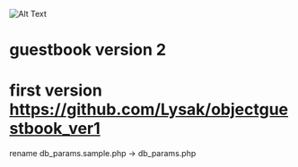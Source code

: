 ![Alt Text](https://media.giphy.com/media/3o6fIYdeK5Tpg2bRDO/giphy.gif)

# guestbook version 2
# first version https://github.com/Lysak/objectguestbook_ver1


rename db_params.sample.php -> db_params.php
